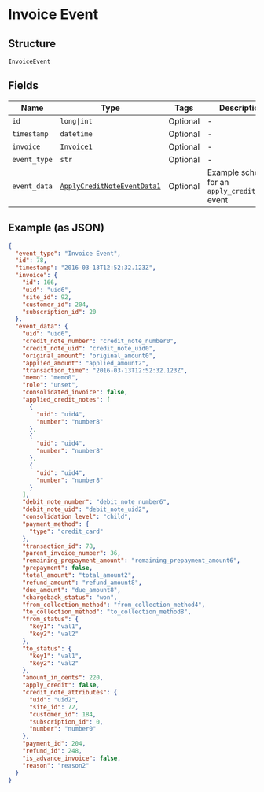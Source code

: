 
# Invoice Event

## Structure

`InvoiceEvent`

## Fields

| Name | Type | Tags | Description |
|  --- | --- | --- | --- |
| `id` | `long\|int` | Optional | - |
| `timestamp` | `datetime` | Optional | - |
| `invoice` | [`Invoice1`](../../doc/models/invoice-1.md) | Optional | - |
| `event_type` | `str` | Optional | - |
| `event_data` | [`ApplyCreditNoteEventData1`](../../doc/models/apply-credit-note-event-data-1.md) | Optional | Example schema for an `apply_credit_note` event |

## Example (as JSON)

```json
{
  "event_type": "Invoice Event",
  "id": 78,
  "timestamp": "2016-03-13T12:52:32.123Z",
  "invoice": {
    "id": 166,
    "uid": "uid6",
    "site_id": 92,
    "customer_id": 204,
    "subscription_id": 20
  },
  "event_data": {
    "uid": "uid6",
    "credit_note_number": "credit_note_number0",
    "credit_note_uid": "credit_note_uid0",
    "original_amount": "original_amount0",
    "applied_amount": "applied_amount2",
    "transaction_time": "2016-03-13T12:52:32.123Z",
    "memo": "memo0",
    "role": "unset",
    "consolidated_invoice": false,
    "applied_credit_notes": [
      {
        "uid": "uid4",
        "number": "number8"
      },
      {
        "uid": "uid4",
        "number": "number8"
      },
      {
        "uid": "uid4",
        "number": "number8"
      }
    ],
    "debit_note_number": "debit_note_number6",
    "debit_note_uid": "debit_note_uid2",
    "consolidation_level": "child",
    "payment_method": {
      "type": "credit_card"
    },
    "transaction_id": 78,
    "parent_invoice_number": 36,
    "remaining_prepayment_amount": "remaining_prepayment_amount6",
    "prepayment": false,
    "total_amount": "total_amount2",
    "refund_amount": "refund_amount8",
    "due_amount": "due_amount8",
    "chargeback_status": "won",
    "from_collection_method": "from_collection_method4",
    "to_collection_method": "to_collection_method8",
    "from_status": {
      "key1": "val1",
      "key2": "val2"
    },
    "to_status": {
      "key1": "val1",
      "key2": "val2"
    },
    "amount_in_cents": 220,
    "apply_credit": false,
    "credit_note_attributes": {
      "uid": "uid2",
      "site_id": 72,
      "customer_id": 184,
      "subscription_id": 0,
      "number": "number0"
    },
    "payment_id": 204,
    "refund_id": 248,
    "is_advance_invoice": false,
    "reason": "reason2"
  }
}
```

